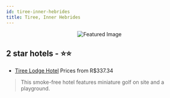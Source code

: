 ```yaml
---
id: tiree-inner-hebrides
title: Tiree, Inner Hebrides
---
```


<center><img src="https://i.travelapi.com/hotels/4000000/3510000/3507500/3507460/e3552803_z.jpg" alt="Featured Image" /></center>


##  2 star hotels - ⭐️⭐️

-    [Tiree Lodge Hotel](https://us.hurb.com/hotels/tiree/tiree-lodge-hotel-JNP-JP00168H?cmp=18055) Prices from R$337.34
   > This smoke-free hotel features miniature golf on site and a playground.
